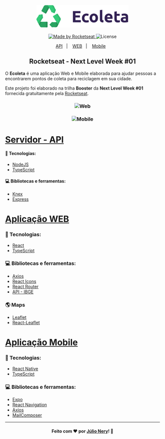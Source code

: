 <h3 align="center">
    <img alt="Logo" title="#logo" width="300px" src="https://raw.githubusercontent.com/julionery/ecoleta-web-react/42df1319f325b073d306f70b6e4bd643b8bb959e/src/assets/logo.svg">
</h3>
<p align="center">
  <a href="https://rocketseat.com.br">
    <img alt="Made by Rocketseat" src="https://img.shields.io/badge/made%20by-Rocketseat-%237519C1">
  </a>
  <a>
  <img alt="License" src="https://img.shields.io/github/license/vitorserrano/ecoleta?color=%237519C1">
</p>

<p align="center">
  <a href="#api">API</a>&nbsp;&nbsp;&nbsp;|&nbsp;&nbsp;&nbsp;  
  <a href="#web">WEB</a>&nbsp;&nbsp;&nbsp;|&nbsp;&nbsp;&nbsp;
  <a href="#mobile">Mobile</a>&nbsp;&nbsp;&nbsp;
</p>

<h2 align="center">Rocketseat - Next Level Week #01</h2>

<p>O <b>Ecoleta</b> é uma aplicação Web e Mobile elaborada para ajudar pessoas a encontrarem pontos de coleta para reciclagem em sua cidade.</p>

Este projeto foi elaborado na trilha <b>Booster</b> da <b>Next Level Week #01</b> fornecida gratuitamente pela [Rocketseat](https://rocketseat.com.br/).

<h3 align="center">
    <img alt="Web" title="Web" height="600px" src="https://github.com/julionery/rocketseat-nlw/blob/master/docs/ecoleta-web.gif?raw=true">
 </h3>   
 <h3 align="center">
<img alt="Mobile" title="Mobile" width="300px" src="https://github.com/julionery/rocketseat-nlw/blob/master/docs/ecoleta-mobile.gif?raw=true">
        
</h3>

<i id="api"></i>

# [Servidor - API](https://github.com/julionery/ecoleta-server-nodejs)
#### :rocket: Tecnologias:
 - [NodeJS](https://nodejs.org/en/)
 - [TypeScript](https://www.typescriptlang.org/)
 
#### :computer: Bibliotecas e ferramentas:
- [Knex](http://knexjs.org/) 
- [Express](https://expressjs.com/)

<i id="web"></i>

# [Aplicação WEB](https://github.com/julionery/ecoleta-web-react)
### :rocket: Tecnologias:
 - [React](https://reactjs.org/ "ReactJS")
 - [TypeScript](https://www.typescriptlang.org/)

### :computer: Bibliotecas e ferramentas:
 - [Axios](https://github.com/axios/axios "Axios")
 - [React Icons](https://react-icons.github.io/react-icons/)
 - [React Router](https://reacttraining.com/react-router/)
 - [API - IBGE](https://servicodados.ibge.gov.br/api/docs/localidades?versao=1)

### :earth_americas: Maps
 - [Leaflet](https://leafletjs.com/)
 - [React-Leaflet](https://react-leaflet.js.org/)

<i id="mobile"></i>
 
# [Aplicação Mobile](https://github.com/julionery/ecoleta-mobile-react-native)
### :rocket: Tecnologias:
 - [React Native](https://reactnative.dev/ "React Native")
 - [TypeScript](https://www.typescriptlang.org/)

### :computer: Bibliotecas e ferramentas:
 - [Expo](https://expo.io/ "Expo")
 - [React Navigation](https://reactnavigation.org/ "React Navigation")
 - [Axios](https://github.com/axios/axios "Axios")
 - [MailComposer](https://docs.expo.io/versions/latest/sdk/mail-composer/)

---

<h4 align="center">
    Feito com ❤ por <a href="https://www.linkedin.com/in/julio-nery/" target="_blank">Júlio Nery</a>!
    <g-emoji class="g-emoji" alias="wave" fallback-src="https://github.githubassets.com/images/icons/emoji/unicode/1f44b.png">👋</g-emoji>
</h4>
